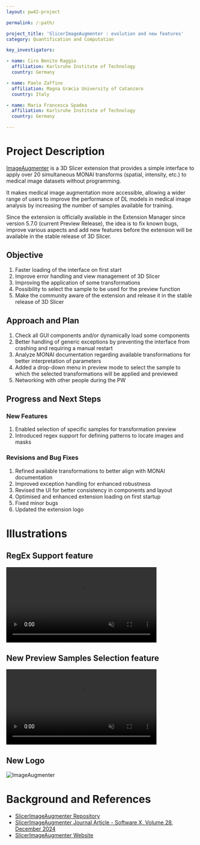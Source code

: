 ```yaml
---
layout: pw42-project

permalink: /:path/

project_title: 'SlicerImageAugmenter : evolution and new features'
category: Quantification and Computation

key_investigators:

- name: Ciro Benito Raggio
  affiliation: Karlsruhe Institute of Technology
  country: Germany

- name: Paolo Zaffino
  affiliation: Magna Græcia University of Catanzaro
  country: Italy

- name: Maria Francesca Spadea
  affiliation: Karlsruhe Institute of Technology
  country: Germany

---
```


# Project Description

<!-- Add a short paragraph describing the project. -->


[ImageAugmenter](https://github.com/ciroraggio/SlicerImageAugmenter) is a 3D Slicer extension that provides a simple interface to apply over 20 simultaneous MONAI transforms (spatial, intensity, etc.) to medical image datasets without programming. 

It makes medical image augmentation more accessible, allowing a wider range of users to improve the performance of DL models in medical image analysis by increasing the number of samples available for training. 

Since the extension is officially available in the Extension Manager since version 5.7.0 (current Preview Release), the idea is to fix known bugs, improve various aspects and add new features before the extension will be available in the stable release of 3D Slicer.



## Objective

<!-- Describe here WHAT you would like to achieve (what you will have as end result). -->


1. Faster loading of the interface on first start
2. Improve error handling and view management of 3D Slicer
3. Improving the application of some transformations
4. Possibility to select the sample to be used for the preview function
5. Make the community aware of the extension and release it in the stable release of 3D Slicer



## Approach and Plan

<!-- Describe here HOW you would like to achieve the objectives stated above. -->


1. Check all GUI components and/or dynamically load some components
2. Better handling of generic exceptions by preventing the interface from crashing and requiring a manual restart
3. Analyze MONAI documentation regarding available transformations for better interpretation of parameters 
4. Added a drop-down menu in preview mode to select the sample to which the selected transformations will be applied and previewed
5. Networking with other people during the PW



## Progress and Next Steps

<!-- Update this section as you make progress, describing of what you have ACTUALLY DONE.
     If there are specific steps that you could not complete then you can describe them here, too. -->


### New Features

1. Enabled selection of specific samples for transformation preview
2. Introduced regex support for defining patterns to locate images and masks


### Revisions and Bug Fixes

1. Refined available transformations to better align with MONAI documentation
2. Improved exception handling for enhanced robustness
3. Revised the UI for better consistency in components and layout
4. Optimised and enhanced extension loading on first startup
5. Fixed minor bugs
6. Updated the extension logo




# Illustrations

<!-- Add pictures and links to videos that demonstrate what has been accomplished. -->

## RegEx Support feature

<video
   controls muted
   src="https://github.com/user-attachments/assets/8a22b015-96da-4b7a-a00a-e64e1e8626ee"
   style="max-height:640px; min-height: 200px">
 </video>



## New Preview Samples Selection feature

<video
   controls muted
   src="https://github.com/user-attachments/assets/577d669f-8943-4d13-ad78-33e50ba77568"
   style="max-height:640px; min-height: 200px">
 </video>




## New Logo
![ImageAugmenter](https://github.com/user-attachments/assets/93b0dc68-fb1c-4e87-a2e5-382ed70461bd)


# Background and References

<!-- If you developed any software, include link to the source code repository.
     If possible, also add links to sample data, and to any relevant publications. -->


- [SlicerImageAugmenter Repository](https://github.com/ciroraggio/SlicerImageAugmenter)
- [SlicerImageAugmenter Journal Article - Software X, Volume 28, December 2024](https://doi.org/10.1016/j.softx.2024.101923)
- [SlicerImageAugmenter Website](https://ciroraggio.github.io/SlicerImageAugmenter/)

